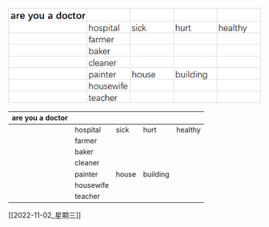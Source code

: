 
![](https://raw.githubusercontent.com/DustOfStars/ObsPicGo/master/Gavin_Obs/20221102113516.png)


| are you a doctor |           |       |          |         |
|------------------|-----------|-------|----------|---------|
|                  | hospital  | sick  | hurt     | healthy |
|                  | farmer    |       |          |         |
|                  | baker     |       |          |         |
|                  | cleaner   |       |          |         |
|                  | painter   | house | building |         |
|                  | housewife |       |          |         |
|                  | teacher   |



[[2022-11-02_星期三]]

